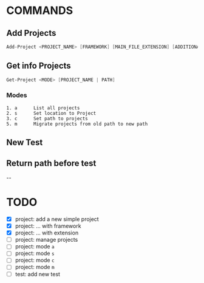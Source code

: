 # COMMANDS

## Add Projects

```PowerShell
Add-Project <PROJECT_NAME> [FRAMEWORK] [MAIN_FILE_EXTENSION] [ADDITIONAL_FRAMEWORK_PARAMS]
```

## Get info Projects

```PowerShell
Get-Project <MODE> [PROJECT_NAME | PATH]
```

### Modes

```
1. a      List all projects
2. s      Set location to Project
3. c      Set path to projects
5. m      Migrate projects from old path to new path
```

## New Test

## Return path before test

--

# TODO

- [x] project: add a new simple project
- [x] project: ... with framework
- [x] project: ... with extension
- [ ] project: manage projects
- [ ] project: mode `a`
- [ ] project: mode `s`
- [ ] project: mode `c`
- [ ] project: mode `m`
- [ ] test: add new test
